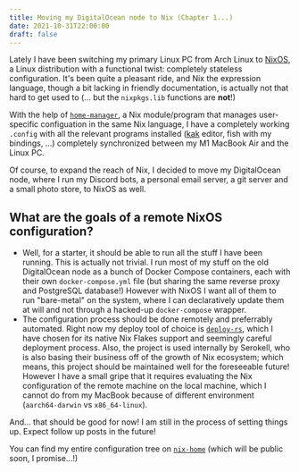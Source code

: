 ```yaml
---
title: Moving my DigitalOcean node to Nix (Chapter 1...)
date: 2021-10-31T22:00:00
draft: false
---
```


Lately I have been switching my primary Linux PC from Arch Linux to [NixOS](https://nixos.org), a Linux distribution with a functional twist: completely stateless configuration. It's been quite a pleasant ride, and Nix the expression language, though a bit lacking in friendly documentation, is actually not that hard to get used to (... but the `nixpkgs.lib` functions are **not**!)

With the help of [`home-manager`](https://github.com/nix-community/home-manager), a Nix module/program that manages user-specific configuation in the same Nix language, I have a completely working `.config` with all the relevant programs installed ([kak](https://kakoune.org) editor, fish with my bindings, ...) completely synchronized between my M1 MacBook Air and the Linux PC. 

Of course, to expand the reach of Nix, I decided to move my DigitalOcean node, where I run my Discord bots, a personal email server, a git server and a small photo store, to NixOS as well.

## What are the goals of a remote NixOS configuration?

- Well, for a starter, it should be able to run all the stuff I have been running. 
  This is actually not trivial. I run most of my stuff on the old DigitalOcean node as a bunch of Docker Compose containers, each with their own `docker-compose.yml` file (but sharing the same reverse proxy and PostgreSQL database!)
  However with NixOS I want all of them to run "bare-metal" on the system, where I can declaratively update them at will and not through a hacked-up `docker-compose` wrapper.
- The configuration process should be done remotely and preferrably automated.
  Right now my deploy tool of choice is [`deploy-rs`](https://github.com/Serokell/deploy-rs), which I have chosen for its native Nix Flakes support and seemingly careful deployment process. Also, the project is used internally by Serokell, who is also basing their business off of the growth of Nix ecosystem; which means, this project should be maintained well for the foreseeable future! 
  However I have a small gripe that it requires evaluating the Nix configuration of the remote machine on the local machine, which I cannot do from my MacBook because of different environment (`aarch64-darwin` vs `x86_64-linux`). 

And... that should be good for now! I am still in the process of setting things up. Expect follow up posts in the future! 

You can find my entire configuration tree on [`nix-home`](https://github.com/natsukagami/nix-home) (which will be public soon, I promise...!)

